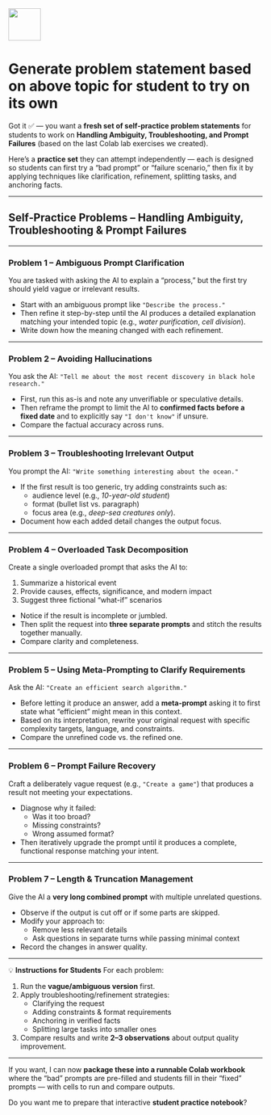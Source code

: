 <img src="https://r2cdn.perplexity.ai/pplx-full-logo-primary-dark%402x.png" style="height:64px;margin-right:32px"/>

# Generate problem statement based on above topic for student to try on its own

Got it ✅ — you want a **fresh set of self‑practice problem statements** for students to work on **Handling Ambiguity, Troubleshooting, and Prompt Failures** (based on the last Colab lab exercises we created).

Here’s a **practice set** they can attempt independently — each is designed so students can first try a “bad prompt” or “failure scenario,” then fix it by applying techniques like clarification, refinement, splitting tasks, and anchoring facts.

***

## **Self‑Practice Problems – Handling Ambiguity, Troubleshooting \& Prompt Failures**


***

### **Problem 1 – Ambiguous Prompt Clarification**

You are tasked with asking the AI to explain a “process,” but the first try should yield vague or irrelevant results.

- Start with an ambiguous prompt like `"Describe the process."`
- Then refine it step-by-step until the AI produces a detailed explanation matching your intended topic (e.g., *water purification*, *cell division*).
- Write down how the meaning changed with each refinement.

***

### **Problem 2 – Avoiding Hallucinations**

You ask the AI: `"Tell me about the most recent discovery in black hole research."`

- First, run this as-is and note any unverifiable or speculative details.
- Then reframe the prompt to limit the AI to **confirmed facts before a fixed date** and to explicitly say `"I don't know"` if unsure.
- Compare the factual accuracy across runs.

***

### **Problem 3 – Troubleshooting Irrelevant Output**

You prompt the AI: `"Write something interesting about the ocean."`

- If the first result is too generic, try adding constraints such as:
    - audience level (e.g., *10-year-old student*)
    - format (bullet list vs. paragraph)
    - focus area (e.g., *deep-sea creatures only*).
- Document how each added detail changes the output focus.

***

### **Problem 4 – Overloaded Task Decomposition**

Create a single overloaded prompt that asks the AI to:

1. Summarize a historical event
2. Provide causes, effects, significance, and modern impact
3. Suggest three fictional “what-if” scenarios

- Notice if the result is incomplete or jumbled.
- Then split the request into **three separate prompts** and stitch the results together manually.
- Compare clarity and completeness.

***

### **Problem 5 – Using Meta-Prompting to Clarify Requirements**

Ask the AI: `"Create an efficient search algorithm."`

- Before letting it produce an answer, add a **meta-prompt** asking it to first state what “efficient” might mean in this context.
- Based on its interpretation, rewrite your original request with specific complexity targets, language, and constraints.
- Compare the unrefined code vs. the refined one.

***

### **Problem 6 – Prompt Failure Recovery**

Craft a deliberately vague request (e.g., `"Create a game"`) that produces a result not meeting your expectations.

- Diagnose why it failed:
    - Was it too broad?
    - Missing constraints?
    - Wrong assumed format?
- Then iteratively upgrade the prompt until it produces a complete, functional response matching your intent.

***

### **Problem 7 – Length \& Truncation Management**

Give the AI a **very long combined prompt** with multiple unrelated questions.

- Observe if the output is cut off or if some parts are skipped.
- Modify your approach to:
    - Remove less relevant details
    - Ask questions in separate turns while passing minimal context
- Record the changes in answer quality.

***

💡 **Instructions for Students**
For each problem:

1. Run the **vague/ambiguous version** first.
2. Apply troubleshooting/refinement strategies:
    - Clarifying the request
    - Adding constraints \& format requirements
    - Anchoring in verified facts
    - Splitting large tasks into smaller ones
3. Compare results and write **2–3 observations** about output quality improvement.

***

If you want, I can now **package these into a runnable Colab workbook** where the “bad” prompts are pre-filled and students fill in their “fixed” prompts — with cells to run and compare outputs.

Do you want me to prepare that interactive **student practice notebook**?

